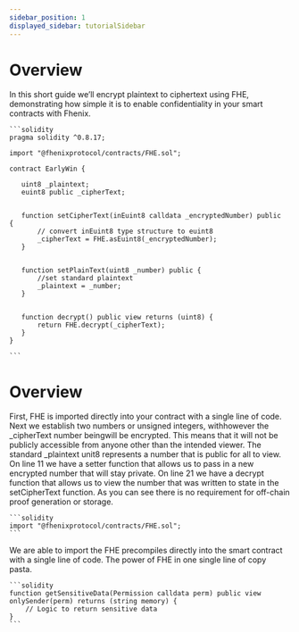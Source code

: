 ```yaml
---
sidebar_position: 1
displayed_sidebar: tutorialSidebar
---
```


# Overview

In this short guide we’ll encrypt plaintext to ciphertext using FHE, demonstrating how simple it is to enable confidentiality in your smart contracts with Fhenix.

    ```solidity
    pragma solidity ^0.8.17;
    
    import "@fhenixprotocol/contracts/FHE.sol";
    
    contract EarlyWin {
      
       uint8 _plaintext;
       euint8 public _cipherText;
    
    
       function setCipherText(inEuint8 calldata _encryptedNumber) public  {
           // convert inEuint8 type structure to euint8
           _cipherText = FHE.asEuint8(_encryptedNumber);
       }
    
    
       function setPlainText(uint8 _number) public {
           //set standard plaintext
           _plaintext = _number;
       }
    
    
       function decrypt() public view returns (uint8) {
           return FHE.decrypt(_cipherText);
       }
    }

    ```

# Overview

First, FHE is imported directly into your contract with a single line of code. Next we establish two numbers or unsigned integers, withhowever the _cipherText number beingwill be encrypted. This means that it will not be publicly accessible from anyone other than the intended viewer. The standard _plaintext unit8 represents a number that is public for all to view. On line 11 we have a setter function that allows us to pass in a new encrypted number that will stay private. On line 21 we have a decrypt function that allows us to view the number that was written to state in the setCipherText function. As you can see there is no requirement for off-chain proof generation or storage. 

    ```solidity
    import "@fhenixprotocol/contracts/FHE.sol";
    ```
We are able to import the FHE precompiles directly into the smart contract with a single line of code. The power of FHE in one single line of copy pasta. 

    ```solidity
    function getSensitiveData(Permission calldata perm) public view onlySender(perm) returns (string memory) {
        // Logic to return sensitive data
    }
    ```
